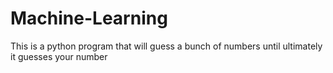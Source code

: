 # Machine-Learning
This is a python program that will guess a bunch of numbers until ultimately it guesses your number
